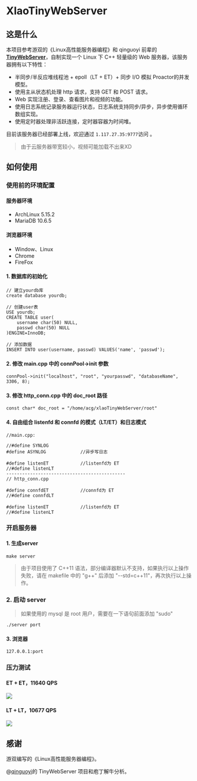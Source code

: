 # XlaoTinyWebServer

## 这是什么

本项目参考游双的《Linux高性能服务器编程》和 qinguoyi 前辈的 **[ TinyWebServer](https://github.com/qinguoyi/TinyWebServer)**，自制实现一个 Linux 下 C++ 轻量级的 Web 服务器，该服务器拥有以下特性：

- 半同步/半反应堆线程池 + epoll（LT + ET）+ 同步 I/O 模拟 Proactor的并发模型。
- 使用主从状态机处理 http 请求，支持 GET 和 POST 请求。
- Web 实现注册、登录、查看图片和视频的功能。
- 使用日志系统记录服务器运行状态，日志系统支持同步/异步，异步使用循环数组实现。
- 使用定时器处理非活跃连接，定时器容器为时间堆。

目前该服务器已经部署上线，欢迎通过 `1.117.27.35:9777`访问 。

>  由于云服务器带宽较小，视频可能加载不出来XD

## 如何使用

### 使用前的环境配置

#### 服务器环境

- ArchLinux 5.15.2
- MariaDB 10.6.5

#### 浏览器环境

- Window、Linux
- Chrome
- FireFox

#### 1. 数据库的初始化

```
// 建立yourdb库
create database yourdb;

// 创建user表
USE yourdb;
CREATE TABLE user(
    username char(50) NULL,
    passwd char(50) NULL
)ENGINE=InnoDB;

// 添加数据
INSERT INTO user(username, passwd) VALUES('name', 'passwd');
```

#### 2. 修改 main.cpp 中的 connPool->init 参数

```
connPool->init("localhost", "root", "yourpasswd", "databaseName", 3306, 8);
```

#### 3. 修改 http_conn.cpp 中的 doc_root 路径

```
const char* doc_root = "/home/acg/xlaoTinyWebServer/root"
```

#### 4. 自由组合 listenfd 和 connfd 的模式（LT/ET）和日志模式

```
//main.cpp:

//#define SYNLOG
#define ASYNLOG				//异步写日志

#define listenET			//listenfd为 ET
//#define listenLT		
---------------------------------------------
// http_conn.cpp

#define connfdET			//connfd为 ET
//#define connfdLT

#define listenET			//listenfd为 ET
//#define listenLT	
```



### 开启服务器

#### 1. 生成server

```
make server
```

> 由于项目使用了 C++11 语法，部分编译器默认不支持，如果执行以上操作失败，请在 makefile 中的 "g++" 后添加 "--std=c++11"，再次执行以上操作。

### 2. 启动 server

> 如果使用的 mysql 是 root 用户，需要在一下语句前面添加 "sudo"

```
./server port
```

#### 3. 浏览器

```
127.0.0.1:port
```



### 压力测试

#### ET + ET，11640 QPS

![](/home/acg/xlaoTinyWebServer/root/source/webbenchTest/ET+ET.png)


#### LT + LT，10677 QPS

![](/home/acg/xlaoTinyWebServer/root/source/webbenchTest/LT+LT.png)



## 感谢

游双编写的《Linux高性能服务器编程》。

@[qinguoyi](https://github.com/qinguoyi)的 TinyWebServer 项目和庖丁解牛分析。
